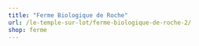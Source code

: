 ```yaml
---
title: "Ferme Biologique de Roche"
url: /le-temple-sur-lot/ferme-biologique-de-roche-2/
shop: ferme
---
```

